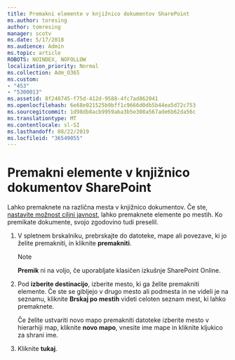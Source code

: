 ```yaml
---
title: Premakni elemente v knjižnico dokumentov SharePoint
ms.author: toresing
author: tomresing
manager: scotv
ms.date: 5/17/2018
ms.audience: Admin
ms.topic: article
ROBOTS: NOINDEX, NOFOLLOW
localization_priority: Normal
ms.collection: Adm_O365
ms.custom:
- "453"
- "5300013"
ms.assetid: 8f240745-f75d-412d-9588-4fc7ad862041
ms.openlocfilehash: 6e68e021525b9bff1c9666d0db5b44ea5d72c753
ms.sourcegitcommit: 1d98db8acb9959aba3b5e308a567ade6b62da56c
ms.translationtype: MT
ms.contentlocale: sl-SI
ms.lasthandoff: 08/22/2019
ms.locfileid: "36549055"
---
```

# <a name="move-items-in-a-sharepoint-document-library"></a>Premakni elemente v knjižnico dokumentov SharePoint

Lahko premaknete na različna mesta v knjižnico dokumentov. Če ste, [nastavite možnost ciljni javnost](https://go.microsoft.com/fwlink/?linkid=622980), lahko premaknete elemente po mestih. Ko premikate dokumente, svojo zgodovino tudi preselil.
  
1. V spletnem brskalniku, prebrskajte do datoteke, mape ali povezave, ki jo želite premakniti, in kliknite **premakniti**.

    > [!NOTE]
    > **Premik** ni na voljo, če uporabljate klasičen izkušnje SharePoint Online.
  
2. Pod **izberite destinacijo**, izberite mesto, ki ga želite premakniti elemente. Če ste se gibljejo v drugo mesto ali podmesta in ne videli je na seznamu, kliknite **Brskaj po mestih** videti celoten seznam mest, ki lahko premaknete.

    Če želite ustvariti novo mapo premakniti datoteke izberite mesto v hierarhiji map, kliknite **novo mapo**, vnesite ime mape in kliknite kljukico za shrani ime.

3. Kliknite **tukaj**.
